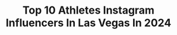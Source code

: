 ---
title: Top 10 Athletes Instagram Influencers In Las Vegas In 2024
description: >-
  Find top athletes Instagram influencers in Las Vegas in 2024. Most popular hashtags: #athlete #fitness #lasvegas #vegas.
platform: Instagram
hits: 91
text_top: Analyze the top-rated Instagram influencers on inBeat.
text_bottom: Our database has 91 Instagram influencers like this in Las Vegas, United States for you to contact.
profiles:
  - username: "kingricochet"
    fullname: >-
      Ricochet
    bio: >-
      Proud father • @WWE Superstar Ultra Athlete! • #PlusUltra Las Vegas, NV ☀️ • @samanthairvinwwe 🔒
    location: "United States"
    followers: 1039688
    engagement: 244
    commentsToLikes: 0.009450
    id: ck0ucgs5xgqn10i1999zl1q07
    verified: true
    hashtags: "#whateverittakes, #giveitall, #highlightofthenight, #wweraw"
  - username: "rickylvfitmodel"
    fullname: >-
      Ricky Skiz
    bio: >-
      6’1”, 215 pounds, USMC vet, athlete, realtor, bartender, & Las Vegas model with Envy Models looking to shoot and network with photographers & agents.
    location: "United States"
    followers: 9684
    engagement: 910
    commentsToLikes: 0.037919
    id: ckap1sz1hw0490i786yhj1gqg
    verified: false
    hashtags: "#physiquemodel, #malemodel, #fitspo, #tightiewhitietuesday"
  - username: "norrisfrederick"
    fullname: >-
      Norris Frederick
    bio: >-
      Professional Long Jumper 11x NCAA All American 5x Conference Champion 3x Indoor U.S Bronze Medal Member of Team USA JOIN THE TEAM Team Frederick
    location: "United States"
    followers: 469869
    engagement: 390
    commentsToLikes: 0.070581
    id: ck60239dxgno60i14r9wo1shv
    verified: true
    hashtags: "#jump, #nfl, #love, #seattle"
  - username: "womenhoopers"
    fullname: >-
      
    bio: >-
      WNBA&Overseas 🏀
    location: "United States"
    followers: 16430
    engagement: 1124
    commentsToLikes: 0.009244
    id: ck14int7fgbox0i19af2i74d1
    verified: false
    hashtags: "#usa, #losangeles, #workout, #sport"
  - username: "craiggolias"
    fullname: >-
      craiggolias
    bio: >-
      💪🏻ONLINE COACH - DM ME TO LEARN MORE! @ryse_supps athlete code : GOLIAS 📍LAS VEGAS
    location: "United States"
    followers: 1001946
    engagement: 57
    commentsToLikes: 0.007825
    id: ck5q8v7ye83vg0i11rx83npzm
    verified: true
    hashtags: "#bodybuilding, #fuckskinnygethuge, #lvac, #flashbackfriday"
  - username: "laurenfogle10"
    fullname: >-
      lauren fogle
    bio: >-
      Las Vegas based athlete, model, weirdo, nerd, cat lady, Tom boy, rocker chiiiiiick.
    location: "United States"
    followers: 17200
    engagement: 422
    commentsToLikes: 0.042922
    id: ckap6e1s3fi8n0i78jq34kkp5
    verified: false
    hashtags: "#cosplaygirl, #fun, #wrestling, #boobs"
  - username: "toriprincess"
    fullname: >-
      Tori Prince WBFF Pro
    bio: >-
      • Personal trainer | Las Vegas • @steelsupplements athlete code “prince” • @toritrainsme Join my 8 week program! ⇩ Shop all my links!
    location: "United States"
    followers: 126977
    engagement: 222
    commentsToLikes: 0.027663
    id: ck6u33p1hvini0j71cfq6on33
    verified: false
    hashtags: "#wecametowynn, #ebc2021"
  - username: "lukegawne"
    fullname: >-
      GAWNE
    bio: >-
      ⬇️ “KINFOLK” out NOW 👊🏼🔥
    location: "United States"
    followers: 286653
    engagement: 356
    commentsToLikes: 0.045466
    id: ck5zqczr9udhi0i14ok1f19fj
    verified: false
    hashtags: "#rapper, #music, #kinfolk, #newmusic"
  - username: "taliajade_m9"
    fullname: >-
      Talia Jade Marino
    bio: >-
      Pole Champ PPC 2017🥇 Pole Artist/Aerialist/Dancer Cirque du Soleil Dragone X-Pole Athlete For Workshops/Private coaching⬇️ •info@taliajademarino.com
    location: "United States"
    followers: 10037
    engagement: 236
    commentsToLikes: 0.081480
    id: ck6tnm868a4js0j71n7lt9977
    verified: false
    hashtags: "#miami, #pole, #lines, #dancer"
  - username: "veronica.harwood"
    fullname: >-
      Veronica ⚡️Harwood
    bio: >-
      👑 𝕄𝕀𝕊𝕊 𝔻𝕀𝕍𝔸 𝔽𝕀𝕋ℕ𝔼𝕊𝕊 𝕀ℕ𝕋𝔼ℝℕ𝔸𝕋𝕀𝕆ℕ𝔸𝕃 𝟚𝟘𝟚𝟛 ʙᴜɪʟᴅɪɴɢ ꜱᴛʀᴏɴɢ ᴄᴏɴꜰɪᴅᴇɴᴛ ᴡᴏᴍᴇɴ⁣⁣⁣ LIFESTYLE & NUTRITION COACHING
    location: "United States"
    followers: 19130
    engagement: 168
    commentsToLikes: 0.063163
    id: clr5xsrw6shqt0k08rr3f77sm
    verified: false
    hashtags: "#fbb, #naturalbeauty, #fitnessmodel, #bodybuilding"
---
